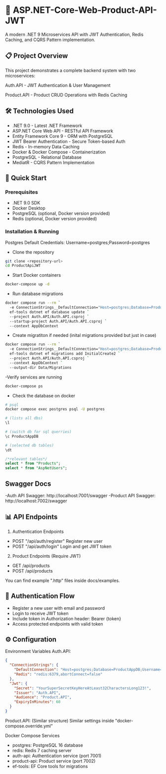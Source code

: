 # 🚀 ASP.NET-Core-Web-Product-API-JWT

A modern .NET 9 Microservices API with JWT Authentication, Redis Caching, and CQRS Pattern implementation.

## 📋 Project Overview
This project demonstrates a complete backend system with two microservices:

Auth.API - JWT Authentication & User Management

Product.API - Product CRUD Operations with Redis Caching

## 🛠️ Technologies Used
- .NET 9.0 - Latest .NET Framework
- ASP.NET Core Web API - RESTful API Framework
- Entity Framework Core 9 - ORM with PostgreSQL
- JWT Bearer Authentication - Secure Token-based Auth
- Redis - In-memory Data Caching
- Docker & Docker Compose - Containerization
- PostgreSQL - Relational Database
- MediatR - CQRS Pattern Implementation

## 🚀 Quick Start
### Prerequisites
- .NET 9.0 SDK
- Docker Desktop
- PostgreSQL (optional, Docker version provided)
- Redis (optional, Docker version provided)

### Installation & Running
Postgres Default Credentials: Username=postgres;Password=postgres

- Clone the repository
```bash
git clone <repository-url>
cd ProductApiJWT
```

- Start Docker containers
```bash
docker-compose up -d
```
- Run database migrations
```bash 
docker compose run --rm `
  -e ConnectionStrings__DefaultConnection="Host=postgres;Database=ProductAppDB;Username=postgres;Password=postgres" `
  ef-tools dotnet ef database update `
  --project Auth.API/Auth.API.csproj `
  --startup-project Auth.API/Auth.API.csproj `
  --context AppDbContext
```

- Create migratiton if needed (inital migrations provided but just in case)
```bash
docker compose run --rm `
  -e ConnectionStrings__DefaultConnection="Host=postgres;Database=ProductAppDB;Username=postgres;Password=postgres" `
  ef-tools dotnet ef migrations add InitialCreate2 `
  --project Auth.API/Auth.API.csproj `
  --context AppDbContext `
  --output-dir Data/Migrations
```

-Verify services are running
```bash 
docker-compose ps
```

- Check the database on docker
```bash
# psql
docker compose exec postgres psql -U postgres

# (lists all dbs)
\l 

# (switch db for sql querries)
\c ProductAppDB 

# (selected db tables)
\dt 
```
```sql
/*relevant tables*/
select * from "Products";
select * from "AspNetUsers";
```

## Swagger Docs
-Auth API Swagger: http://localhost:7001/swagger
-Product API Swagger: http://localhost:7002/swagger

## 📊 API Endpoints
1. Authentication Endpoints
- POST	"/api/auth/register"	Register new user
- POST	"/api/auth/login"	    Login and get JWT token

2. Product Endpoints (Require JWT)
- GET	/api/products
- POST	/api/products

You can find example ".http" files inside docs/examples.

## 🔐 Authentication Flow
- Register a new user with email and password
- Login to receive JWT token
- Include token in Authorization header: Bearer {token}
- Access protected endpoints with valid token

## ⚙️ Configuration
Environment Variables
Auth.API:

```json
{
  "ConnectionStrings": {
    "DefaultConnection": "Host=postgres;Database=ProductAppDB;Username=postgres;Password=postgres",
    "Redis": "redis:6379,abortConnect=false"
  },
  "Jwt": {
    "Secret": "YourSuperSecretKeyHereAtLeast32CharactersLong123!",
    "Issuer": "Auth.API",
    "Audience": "Product.API",
    "ExpiryInMinutes": 60
  }
}
```

Product.API: (Similar structure)
Similar settings inside "docker-compose.override.yml"

Docker Compose Services
- postgres: PostgreSQL 16 database
- redis: Redis 7 caching server
- auth-api: Authentication service (port 7001)
- product-api: Product service (port 7002)
- ef-tools: EF Core tools for migrations